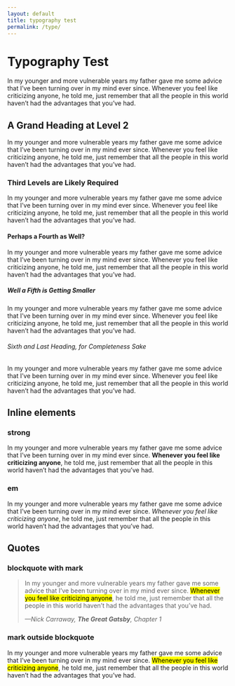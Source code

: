 ```yaml
---
layout: default
title: typography test
permalink: /type/
---
```


# Typography Test

In my younger and more vulnerable years my father gave me some advice that I’ve been turning over in my mind ever since. Whenever you feel like criticizing anyone, he told me, just remember that all the people in this world haven’t had the advantages that you’ve had.

## A Grand Heading at Level 2

In my younger and more vulnerable years my father gave me some advice that I’ve been turning over in my mind ever since. Whenever you feel like criticizing anyone, he told me, just remember that all the people in this world haven’t had the advantages that you’ve had.

### Third Levels are Likely Required

In my younger and more vulnerable years my father gave me some advice that I’ve been turning over in my mind ever since. Whenever you feel like criticizing anyone, he told me, just remember that all the people in this world haven’t had the advantages that you’ve had.

#### Perhaps a Fourth as Well?

In my younger and more vulnerable years my father gave me some advice that I’ve been turning over in my mind ever since. Whenever you feel like criticizing anyone, he told me, just remember that all the people in this world haven’t had the advantages that you’ve had.

##### Well a Fifth is Getting Smaller

In my younger and more vulnerable years my father gave me some advice that I’ve been turning over in my mind ever since. Whenever you feel like criticizing anyone, he told me, just remember that all the people in this world haven’t had the advantages that you’ve had.

###### Sixth and Last Heading, for Completeness Sake

In my younger and more vulnerable years my father gave me some advice that I’ve been turning over in my mind ever since. Whenever you feel like criticizing anyone, he told me, just remember that all the people in this world haven’t had the advantages that you’ve had.





## Inline elements

### strong

<p>
  In my younger and more vulnerable years my father gave me some advice that I’ve been turning over in my mind ever since. <strong>Whenever you feel like criticizing anyone</strong>, he told me, just remember that all the people in this world haven’t had the advantages that you’ve had.
</p>

### em

<p>
In my younger and more vulnerable years my father gave me some advice that I’ve been turning over in my mind ever since. <em>Whenever you feel like criticizing anyone</em>, he told me, just remember that all the people in this world haven’t had the advantages that you’ve had.
</p>





## Quotes

### blockquote with mark

<blockquote cite="https://www.linkedin.com/in/jimlane/">
  <p>
    In my younger and more vulnerable years my father gave me some advice that I’ve been turning over in my mind ever since. <mark>Whenever you feel like criticizing anyone</mark>, he told me, just remember that all the people in this world haven’t had the advantages that you’ve had.
  </p>
  <cite>&mdash;Nick Carraway, <strong>The Great Gatsby</strong>, Chapter 1</cite>
</blockquote>

### mark outside blockquote

<p>
  In my younger and more vulnerable years my father gave me some advice that I’ve been turning over in my mind ever since. <mark>Whenever you feel like criticizing anyone</mark>, he told me, just remember that all the people in this world haven’t had the advantages that you’ve had.
</p>
